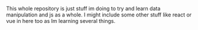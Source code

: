 This whole repository is just stuff im doing to try and learn data manipulation and js as a whole. I might include some other stuff like react or vue in here too as Im learning several things. 
